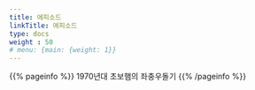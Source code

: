 ```yaml
---
title: 에피소드
linkTitle: 에피소드
type: docs
weight : 50
# menu: {main: {weight: 1}}
---
```


{{% pageinfo %}}
1970년대 초보햄의 좌충우돌기
{{% /pageinfo %}} 




